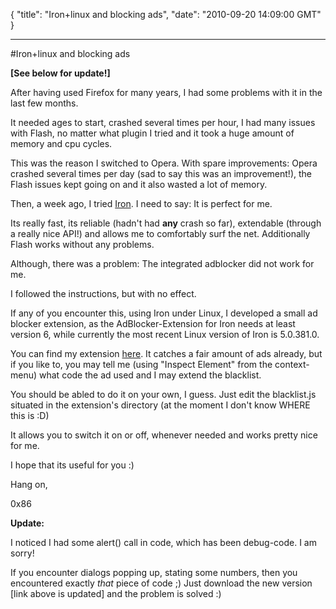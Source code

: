 {
  "title": "Iron+linux and blocking ads",
  "date": "2010-09-20 14:09:00 GMT"
}

---

#Iron+linux and blocking ads
<p><strong>[See below for update!]</strong></p>&#13;
<p>After having used Firefox for many years, I had some problems with it in the last few months.</p>&#13;
<p>It needed ages to start, crashed several times per hour, I had many issues with Flash, no matter what plugin I tried and it took a huge amount of memory and cpu cycles.</p>&#13;
<p>This was the reason I switched to Opera. With spare improvements: Opera crashed several times per day (sad to say this was an improvement!), the Flash issues kept going on and it also wasted a lot of memory.</p>&#13;
<p>Then, a week ago, I tried <a title="Iron" href="http://www.srware.net/en/software_srware_iron.php">Iron</a>. I need to say: It is perfect for me.</p>&#13;
<p>Its really fast, its reliable (hadn't had <strong>any</strong> crash so far), extendable (through a really nice API!) and allows me to comfortably surf the net. Additionally Flash works without any problems.</p>&#13;
<p>Although, there was a problem: The integrated adblocker did not work for me.</p>&#13;
<p>I followed the instructions, but with no effect.</p>&#13;
<p>If any of you encounter this, using Iron under Linux, I developed a small ad blocker extension, as the AdBlocker-Extension for Iron needs at least version 6, while currently the most recent Linux version of Iron is 5.0.381.0. </p>&#13;
<p>You can find my extension <a title="NoAds" target="_blank" href="http://www.filer.net/get/f48e0aaddbefe57/file/NoAds.crx">here</a>. It catches a fair amount of ads already, but if you like to, you may tell me (using "Inspect Element" from the context-menu) what code the ad used and I may extend the blacklist.</p>&#13;
<p>You should be abled to do it on your own, I guess. Just edit the blacklist.js situated in the extension's directory (at the moment I don't know WHERE this is :D)</p>&#13;
<p>It allows you to switch it on or off, whenever needed and works pretty nice for me.</p>&#13;
<p>I hope that its useful for you :)</p>&#13;
<p>Hang on,</p>&#13;
<p>0x86</p>&#13;
<p><strong>Update:</strong></p>&#13;
<p>I noticed I had some alert() call in code, which has been debug-code. I am sorry!</p>&#13;
<p>If you encounter dialogs popping up, stating some numbers, then you encountered exactly <em>that</em> piece of code ;) Just download the new version [link above is updated] and the problem is solved :)</p> 